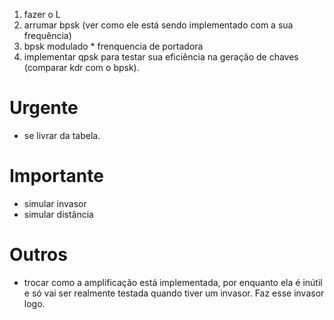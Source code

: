 1. fazer o L
2. arrumar bpsk (ver como ele está sendo implementado com a sua frequência)
3. bpsk modulado * frenquencia de portadora
4. implementar qpsk para testar sua eficiência na geração de chaves (comparar kdr com o bpsk).

# Urgente
- se livrar da tabela.

# Importante
- simular invasor
- simular distância

# Outros
- trocar como a amplificação está implementada, por enquanto ela é inútil e só vai ser realmente testada quando tiver um invasor. Faz esse invasor logo.